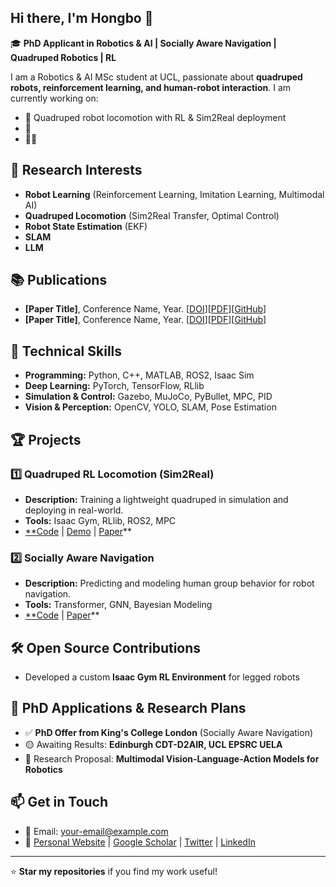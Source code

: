 ## Hi there, I'm Hongbo 👋


<!--
**JLCucumber/JLCucumber** is a ✨ _special_ ✨ repository because its `README.md` (this file) appears on your GitHub profile.

Here are some ideas to get you started:

- 🔭 I’m currently working on ...
- 🌱 I’m currently learning ...
- 👯 I’m looking to collaborate on ...
- 🤔 I’m looking for help with ...
- 💬 Ask me about ...
- 📫 How to reach me: ...
- 😄 Pronouns: ...
- ⚡ Fun fact: ...
-->



🎓 **PhD Applicant in Robotics & AI | Socially Aware Navigation | Quadruped Robotics | RL**

I am a Robotics & AI MSc student at UCL, passionate about **quadruped robots, reinforcement learning, and human-robot interaction**. I am currently working on:

- 🤖 Quadruped robot locomotion with RL & Sim2Real deployment
- 🧠 
- 🚶‍♂️ 

## 🔬 Research Interests

- **Robot Learning** (Reinforcement Learning, Imitation Learning, Multimodal AI)
- **Quadruped Locomotion** (Sim2Real Transfer, Optimal Control)
- **Robot State Estimation** (EKF)
- **SLAM**
- **LLM**

## 📚 Publications

- **[Paper Title]**, Conference Name, Year. [[DOI](https://www.notion.so/Profile-199d55a5dc4280649abcdf5dc3ea1a88?pvs=21)][[PDF](https://www.notion.so/Profile-199d55a5dc4280649abcdf5dc3ea1a88?pvs=21)][[GitHub](https://www.notion.so/Profile-199d55a5dc4280649abcdf5dc3ea1a88?pvs=21)]
- **[Paper Title]**, Conference Name, Year. [[DOI](https://www.notion.so/Profile-199d55a5dc4280649abcdf5dc3ea1a88?pvs=21)][[PDF](https://www.notion.so/Profile-199d55a5dc4280649abcdf5dc3ea1a88?pvs=21)][[GitHub](https://www.notion.so/Profile-199d55a5dc4280649abcdf5dc3ea1a88?pvs=21)]

## 🔧 Technical Skills

- **Programming:** Python, C++, MATLAB, ROS2, Isaac Sim
- **Deep Learning:** PyTorch, TensorFlow, RLlib
- **Simulation & Control:** Gazebo, MuJoCo, PyBullet, MPC, PID
- **Vision & Perception:** OpenCV, YOLO, SLAM, Pose Estimation

## 🏆 Projects

### 1️⃣ Quadruped RL Locomotion (Sim2Real)

- **Description:** Training a lightweight quadruped in simulation and deploying in real-world.
- **Tools:** Isaac Gym, RLlib, ROS2, MPC
- [**Code](https://www.notion.so/Profile-199d55a5dc4280649abcdf5dc3ea1a88?pvs=21) | [Demo](https://www.notion.so/Profile-199d55a5dc4280649abcdf5dc3ea1a88?pvs=21) | [Paper](https://www.notion.so/Profile-199d55a5dc4280649abcdf5dc3ea1a88?pvs=21)**

### 2️⃣ Socially Aware Navigation

- **Description:** Predicting and modeling human group behavior for robot navigation.
- **Tools:** Transformer, GNN, Bayesian Modeling
- [**Code](https://www.notion.so/Profile-199d55a5dc4280649abcdf5dc3ea1a88?pvs=21) | [Paper](https://www.notion.so/Profile-199d55a5dc4280649abcdf5dc3ea1a88?pvs=21)**

## 🛠️ Open Source Contributions

<!-- - Contributor to [OpenQuadruped](https://www.notion.so/Profile-199d55a5dc4280649abcdf5dc3ea1a88?pvs=21) -->
- Developed a custom **Isaac Gym RL Environment** for legged robots

## 🎯 PhD Applications & Research Plans

- ✅ **PhD Offer from King's College London** (Socially Aware Navigation)
- 🟡 Awaiting Results: **Edinburgh CDT-D2AIR, UCL EPSRC UELA**
- 📌 Research Proposal: **Multimodal Vision-Language-Action Models for Robotics**

## 📫 Get in Touch

- 📧 Email: [your-email@example.com](mailto:your-email@example.com)
- 🔗 [Personal Website](https://www.notion.so/Profile-199d55a5dc4280649abcdf5dc3ea1a88?pvs=21) | [Google Scholar](https://www.notion.so/Profile-199d55a5dc4280649abcdf5dc3ea1a88?pvs=21) | [Twitter](https://www.notion.so/Profile-199d55a5dc4280649abcdf5dc3ea1a88?pvs=21) | [LinkedIn](https://www.notion.so/Profile-199d55a5dc4280649abcdf5dc3ea1a88?pvs=21)

---

⭐️ **Star my repositories** if you find my work useful!
